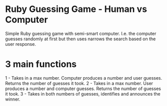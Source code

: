 # Ruby Guessing Game - Human vs Computer
Simple Ruby guessing game with semi-smart computer. 
I.e. the computer guesses randomly at first but then uses narrows the search based on the user response. 

# 3 main functions
1 - Takes in a max number.  Computer produces a number and user guesses. Returns the number of guesses it took.
2 - Takes in a max number. User produces a number and computer guesses. Returns the number of guesses it took.
3 - Takes in both numbers of guesses, identifies and announces the winner.
